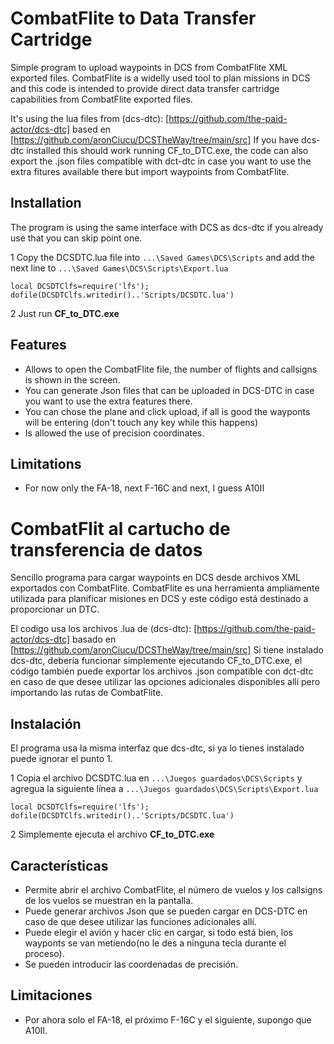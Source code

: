 # CombatFlite to Data Transfer Cartridge
Simple program to upload waypoints in DCS from CombatFlite XML exported files. 
CombatFlite is a widelly used tool to plan missions in DCS and this code is intended to provide direct data transfer cartridge capabilities from CombatFlite exported files.

It's using the lua files from (dcs-dtc):  [https://github.com/the-paid-actor/dcs-dtc] based en [https://github.com/aronCiucu/DCSTheWay/tree/main/src]
If you have dcs-dtc installed this should work running CF_to_DTC.exe, the code can also export the .json files 
compatible with dct-dtc in case you want to use the extra fitures available there but import waypoints from CombatFlite.  

## Installation
The program is using the same interface with DCS as dcs-dtc if you already use that you can skip point one.

1 Copy the DCSDTC.lua file into ``...\Saved Games\DCS\Scripts``
and add the next line to  ``...\Saved Games\DCS\Scripts\Export.lua``

``local DCSDTClfs=require('lfs'); dofile(DCSDTClfs.writedir()..'Scripts/DCSDTC.lua')``

2 Just run **CF_to_DTC.exe**

## Features

* Allows to open the CombatFlite file, the number of flights and callsigns is shown in the screen.
* You can generate Json files that can be uploaded in DCS-DTC in case you want to use the extra features there. 
* You can chose the plane and click upload, if all is good the wayponts will be entering (don't touch any key while this happens) 
* Is allowed the use of precision coordinates. 

## Limitations

 * For now only the FA-18, next F-16C and next, I guess A10II

# CombatFlit al cartucho de transferencia de datos

Sencillo programa para cargar waypoints en DCS desde archivos XML exportados con CombatFlite.
CombatFlite es una herramienta ampliamente utilizada para planificar misiones en DCS y este código está destinado a proporcionar un DTC. 

El codigo usa los archivos .lua de (dcs-dtc): [https://github.com/the-paid-actor/dcs-dtc] basado en [https://github.com/aronCiucu/DCSTheWay/tree/main/src]
Si tiene instalado dcs-dtc, debería funcionar simplemente ejecutando CF_to_DTC.exe, el código también puede exportar los archivos .json
compatible con dct-dtc en caso de que desee utilizar las opciones adicionales disponibles allí pero importando las rutas de CombatFlite.

## Instalación
El programa usa la misma interfaz que dcs-dtc, si ya lo tienes instalado puede ignorar el punto 1.

1 Copia el archivo DCSDTC.lua en ``...\Juegos guardados\DCS\Scripts``
y agregua la siguiente línea a ``...\Juegos guardados\DCS\Scripts\Export.lua``

``local DCSDTClfs=require('lfs'); dofile(DCSDTClfs.writedir()..'Scripts/DCSDTC.lua')``

2 Simplemente ejecuta el archivo **CF_to_DTC.exe**

## Características

* Permite abrir el archivo CombatFlite, el número de vuelos y los callsigns de los vuelos se muestran en la pantalla.
* Puede generar archivos Json que se pueden cargar en DCS-DTC en caso de que desee utilizar las funciones adicionales allí.
* Puede elegir el avión y hacer clic en cargar, si todo está bien, los wayponts se van metiendo(no le des a ninguna tecla durante el proceso).
* Se pueden introducir las coordenadas de precisión.

## Limitaciones

* Por ahora solo el FA-18, el próximo F-16C y el siguiente, supongo que A10II.
